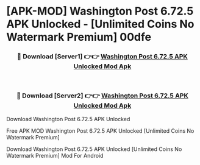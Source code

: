 # [APK-MOD] Washington Post 6.72.5 APK Unlocked - [Unlimited Coins No Watermark Premium] 00dfe



<div align="center">
<h3>🔴 Download [Server1] 👉👉 <a href="https://momento.my/?title=Washington_Post_6.72.5_APK_Unlocked">Washington Post 6.72.5 APK Unlocked Mod Apk</a></h3><br>

<h3>🔴 Download [Server2] 👉👉 <a href="https://momento.my/?title=Washington_Post_6.72.5_APK_Unlocked">Washington Post 6.72.5 APK Unlocked Mod Apk</a></h3>
</div>



Download Washington Post 6.72.5 APK Unlocked 

Free APK MOD Washington Post 6.72.5 APK Unlocked [Unlimited Coins No Watermark Premium]

Download Washington Post 6.72.5 APK Unlocked [Unlimited Coins No Watermark Premium] Mod For Android
